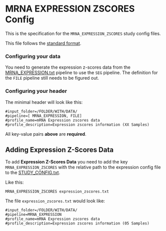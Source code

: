 # MRNA EXPRESSION ZSCORES Config
This is the specification for the `MRNA_EXPRESSION_ZSCORES` study config files.

This file follows the [standard format](STUDY_CONFIG.md).

### Configuring your data

You need to generate the expression z-scores data from the [MRNA_EXPRESSION.txt](MRNA_EXPRESSION.md) pipeline to use the `SEG` pipeline. The definition for the `FILE` pipeline still needs to be figured out.

### Configuring your header

The minimal header will look like this:
```
#input_folder=/FOLDER/WITH/DATA/
#pipeline=[ MRNA_EXPRESSION, FILE]
#profile_name=mRNA Expression zscores data
#profile_description=Expression zscores information (XX Samples)
```
All key-value pairs **above** are **required**.

## Adding Expression Z-Scores Data

To add **Expression Z-Scores Data** you need to add the key `MRNA_EXPRESSION_ZSCORES` with the relative path to the expression config file to the [STUDY_CONFIG.txt](STUDY_CONFIG.md). 

Like this:

```
MRNA_EXPRESSION_ZSCORES	expression_zscores.txt
```
The file `expression_zscores.txt` would look like:

```
#input_folder=/FOLDER/WITH/DATA/
#pipeline=MRNA_EXPRESSION
#profile_name=mRNA Expression zscores data
#profile_description=Expression zscores information (05 Samples)
```